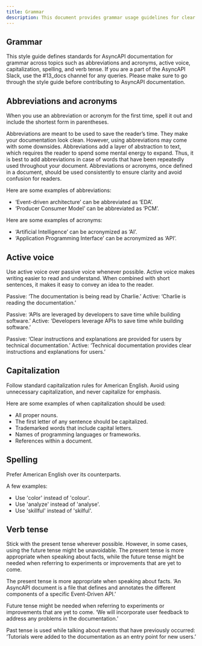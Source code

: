 ```yaml
---
title: Grammar
description: This document provides grammar usage guidelines for clear and effective technical writing.
---
```

## Grammar

This style guide defines standards for AsyncAPI documentation for grammar across topics such as abbreviations and acronyms, active voice, capitalization, spelling, and verb tense. If you are a part of the AsyncAPI Slack, use the #13_docs channel for any queries. Please make sure to go through the style guide before contributing to AsyncAPI documentation.

## Abbreviations and acronyms

When you use an abbreviation or acronym for the first time, spell it out and include the shortest form in parentheses. 

Abbreviations are meant to be used to save the reader’s time. They make your documentation look clean. However, using abbreviations may come with some downsides. Abbreviations add a layer of abstraction to text, which requires the reader to spend some mental energy to expand. Thus, it is best to add abbreviations in case of words that have been repeatedly used throughout your document. Abbreviations or acronyms, once defined in a document, should be used consistently to ensure clarity and avoid confusion for readers.

Here are some examples of abbreviations:
- ‘Event-driven architecture’ can be abbreviated as ‘EDA’.
- ‘Producer Consumer Model’ can be abbreviated as ‘PCM’.

Here are some examples of acronyms:
- ‘Artificial Intelligence’ can be acronymized as ‘AI’.
- ‘Application Programming Interface’ can be acronymized as ‘API’.

## Active voice

Use active voice over passive voice whenever possible. Active voice makes writing easier to read and understand. When combined with short sentences, it makes it easy to convey an idea to the reader.

Passive: ‘The documentation is being read by Charlie.’
Active: ‘Charlie is reading the documentation.’

Passive: ‘APIs are leveraged by developers to save time while building software.’
Active: ‘Developers leverage APIs to save time while building software.’

Passive: ‘Clear instructions and explanations are provided for users by technical documentation.’
Active: ‘Technical documentation provides clear instructions and explanations for users.’

## Capitalization

Follow standard capitalization rules for American English. Avoid using unnecessary capitalization, and never capitalize for emphasis.

Here are some examples of when capitalization should be used:
- All proper nouns.
- The first letter of any sentence should be capitalized.
- Trademarked words that include capital letters.
- Names of programming languages or frameworks.
- References within a document.


## Spelling

Prefer American English over its counterparts. 

A few examples:
- Use 'color' instead of 'colour'.
- Use 'analyze' instead of 'analyse'.
- Use 'skillful' instead of 'skilful'.

## Verb tense

Stick with the present tense wherever possible. However, in some cases, using the future tense might be unavoidable. The present tense is more appropriate when speaking about facts, while the future tense might be needed when referring to experiments or improvements that are yet to come.

The present tense is more appropriate when speaking about facts.
‘An AsyncAPI document is a file that defines and annotates the different components of a specific Event-Driven API.’

Future tense might be needed when referring to experiments or improvements that are yet to come.
‘We will incorporate user feedback to address any problems in the documentation.’

Past tense is used while talking about events that have previously occurred:
‘Tutorials were added to the documentation as an entry point for new users.’